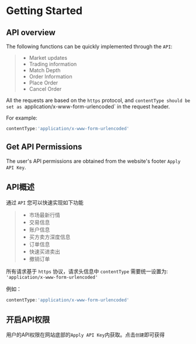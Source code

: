 # Getting Started

## API overview

The following functions can be quickly implemented through the `API`:
>- Market updates
>- Trading information
>- Match Depth 
>- Order Information
>- Place Order
>- Cancel Order

All the requests are based on the `https` protocol, and 
`contentType should be set as `application/x-www-form-urlencoded` 
in the request header.

For example:
```javascript
contentType:'application/x-www-form-urlencoded'
```

## Get API Permissions

The user's API permissions are obtained from the website's footer
`Apply API Key`.


## API概述    

通过 `API` 您可以快速实现如下功能   
> - 市场最新行情    
> - 交易信息    
> - 账户信息  
> - 买方卖方深度信息    
> - 订单信息    
> - 快速买进卖出    
> - 撤销订单


所有请求基于 `https` 协议，请求头信息中 `contentType` 需要统一设置为: `'application/x-www-form-urlencoded'`

例如：
```javascript
contentType:'application/x-www-form-urlencoded'
```


## 开启API权限    

用户的API权限在网站底部的`Apply API Key`内获取。点击`创建`即可获得
